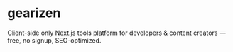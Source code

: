 # gearizen
Client-side only Next.js tools platform for developers &amp; content creators — free, no signup, SEO-optimized.
